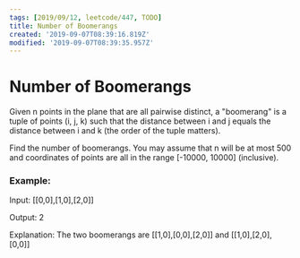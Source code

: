 ```yaml
---
tags: [2019/09/12, leetcode/447, TODO]
title: Number of Boomerangs
created: '2019-09-07T08:39:16.819Z'
modified: '2019-09-07T08:39:35.957Z'
---
```


# Number of Boomerangs

Given n points in the plane that are all pairwise distinct, a "boomerang" is a tuple of points (i, j, k) such that the distance between i and j equals the distance between i and k (the order of the tuple matters).

Find the number of boomerangs. You may assume that n will be at most 500 and coordinates of points are all in the range [-10000, 10000] (inclusive).

### Example:

Input:
[[0,0],[1,0],[2,0]]

Output:
2

Explanation:
The two boomerangs are [[1,0],[0,0],[2,0]] and [[1,0],[2,0],[0,0]]
